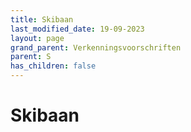 ```yaml
---
title: Skibaan
last_modified_date: 19-09-2023
layout: page
grand_parent: Verkenningsvoorschriften
parent: S
has_children: false
---
```


Skibaan
=======

